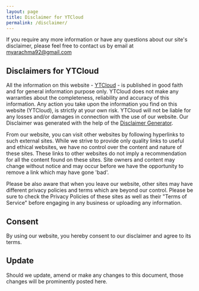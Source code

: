 ```yaml
---
layout: page
title: Disclaimer for YTCloud
permalink: /disclaimer/
---
```


If you require any more information or have any questions about our site's disclaimer, please feel free to contact us by email at myarachma92@gmail.com

## Disclaimers for YTCloud

All the information on this website - [YTCloud](https://wikipediamaster.github.io/ytcloud/) - is published in good faith and for general information purpose only. YTCloud does not make any warranties about the completeness, reliability and accuracy of this information. Any action you take upon the information you find on this website (YTCloud), is strictly at your own risk. YTCloud will not be liable for any losses and/or damages in connection with the use of our website. Our Disclaimer was generated with the help of the [Disclaimer Generator](https://www.privacypolicyonline.com/disclaimer-generator/).

From our website, you can visit other websites by following hyperlinks to such external sites. While we strive to provide only quality links to useful and ethical websites, we have no control over the content and nature of these sites. These links to other websites do not imply a recommendation for all the content found on these sites. Site owners and content may change without notice and may occur before we have the opportunity to remove a link which may have gone 'bad'.

Please be also aware that when you leave our website, other sites may have different privacy policies and terms which are beyond our control. Please be sure to check the Privacy Policies of these sites as well as their "Terms of Service" before engaging in any business or uploading any information.

## Consent

By using our website, you hereby consent to our disclaimer and agree to its terms.

## Update

Should we update, amend or make any changes to this document, those changes will be prominently posted here.